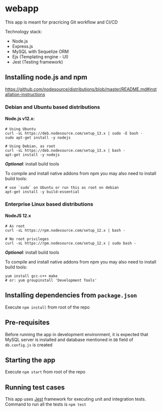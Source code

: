 # webapp

This app is meant for pracricing Git workflow and CI/CD

Technology stack:
- Node.js
- Express.js
- MySQL with Sequelize ORM
- Ejs (Templating engine - UI)
- Jest (Testing framework)

## Installing node.js and npm

https://github.com/nodesource/distributions/blob/master/README.md#installation-instructions

### Debian and Ubuntu based distributions

#### Node.js v12.x:
```$xslt
# Using Ubuntu
curl -sL https://deb.nodesource.com/setup_13.x | sudo -E bash -
sudo apt-get install -y nodejs

# Using Debian, as root
curl -sL https://deb.nodesource.com/setup_13.x | bash -
apt-get install -y nodejs
```
***Optional***: install build tools

To compile and install native addons from npm you may also need to install build tools:
```$xslt
# use `sudo` on Ubuntu or run this as root on debian
apt-get install -y build-essential
```

### Enterprise Linux based distributions

#### NodeJS 12.x
```$xslt
# As root
curl -sL https://rpm.nodesource.com/setup_12.x | bash -

# No root privileges 
curl -sL https://rpm.nodesource.com/setup_12.x | sudo bash -
```
***Optional***: install build tools

To compile and install native addons from npm you may also need to install build tools:
```$xslt
yum install gcc-c++ make
# or: yum groupinstall 'Development Tools'
```

## Installing dependencies from `package.json`
Execute `npm install` from root of the repo

## Pre-requisites 
Before running the app in development environment, it is expected that MySQL server is installed and database mentioned in `DB` field of `db.config.js` is created

## Starting the app
Execute `npm start` from root of the repo

## Running test cases
This app uses [Jest](https://jestjs.io/en/) framework for executing unit and integration tests.
Command to run all the tests is `npm test`
